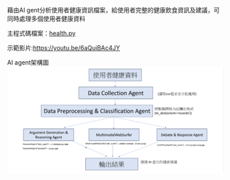 藉由AI gent分析使用者健康資訊檔案，給使用者完整的健康飲食資訊及建議，可同時處理多個使用者健康資料

主程式碼檔案：[health.py](https://github.com/guanyu1127/Data/blob/main/Hw1/health.py)

示範影片:https://youtu.be/6aQuiBAc4JY

AI agent架構圖
![AI agent架構圖](https://github.com/guanyu1127/Data/blob/main/Hw1/%E8%9E%A2%E5%B9%95%E6%93%B7%E5%8F%96%E7%95%AB%E9%9D%A2%202025-03-30%20111819.png)
